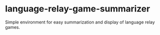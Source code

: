 # language-relay-game-summarizer
Simple environment for easy summarization and display of language relay games.
